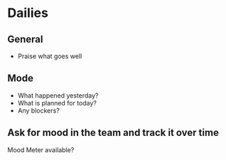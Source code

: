 # Dailies

## General

* Praise what goes well

## Mode

* What happened yesterday?
* What is planned for today?
* Any blockers?

## Ask for mood in the team and track it over time

Mood Meter available? 
